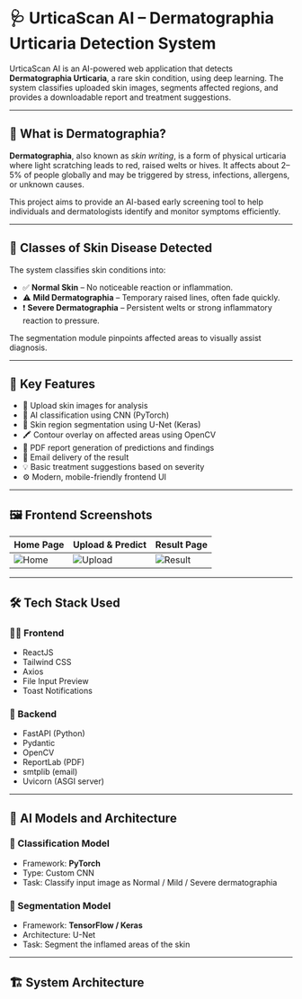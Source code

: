 # 🩺 UrticaScan AI – Dermatographia Urticaria Detection System

UrticaScan AI is an AI-powered web application that detects **Dermatographia Urticaria**, a rare skin condition, using deep learning. The system classifies uploaded skin images, segments affected regions, and provides a downloadable report and treatment suggestions.

---

## 📖 What is Dermatographia?

**Dermatographia**, also known as *skin writing*, is a form of physical urticaria where light scratching leads to red, raised welts or hives. It affects about 2–5% of people globally and may be triggered by stress, infections, allergens, or unknown causes.

This project aims to provide an AI-based early screening tool to help individuals and dermatologists identify and monitor symptoms efficiently.

---

## 🧬 Classes of Skin Disease Detected

The system classifies skin conditions into:

- ✅ **Normal Skin** – No noticeable reaction or inflammation.
- ⚠️ **Mild Dermatographia** – Temporary raised lines, often fade quickly.
- ❗ **Severe Dermatographia** – Persistent welts or strong inflammatory reaction to pressure.

The segmentation module pinpoints affected areas to visually assist diagnosis.

---

## 🚀 Key Features

- 📸 Upload skin images for analysis
- 🤖 AI classification using CNN (PyTorch)
- 🧠 Skin region segmentation using U-Net (Keras)
- 🖍️ Contour overlay on affected areas using OpenCV
- 📄 PDF report generation of predictions and findings
- 📧 Email delivery of the result
- 💡 Basic treatment suggestions based on severity
- ⚙️ Modern, mobile-friendly frontend UI

---

## 🖼️ Frontend Screenshots

| Home Page | Upload & Predict | Result Page |
|-----------|------------------|-------------|
| ![Home](https://github.com/user-attachments/assets/814c6938-2c40-4c1b-aaa1-7989e2f42752) | ![Upload](screenshots/upload.png) | ![Result](screenshots/result.png) |

---

## 🛠️ Tech Stack Used

### 👨‍💻 Frontend
- ReactJS
- Tailwind CSS
- Axios
- File Input Preview
- Toast Notifications

### 🧪 Backend
- FastAPI (Python)
- Pydantic
- OpenCV
- ReportLab (PDF)
- smtplib (email)
- Uvicorn (ASGI server)

---

## 🧠 AI Models and Architecture

### 🔹 Classification Model
- Framework: **PyTorch**
- Type: Custom CNN
- Task: Classify input image as Normal / Mild / Severe dermatographia

### 🔹 Segmentation Model
- Framework: **TensorFlow / Keras**
- Architecture: U-Net
- Task: Segment the inflamed areas of the skin

---

## 🏗️ System Architecture

```mermaid

